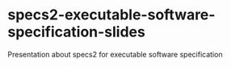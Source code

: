 # specs2-executable-software-specification-slides
Presentation about specs2 for executable software specification

